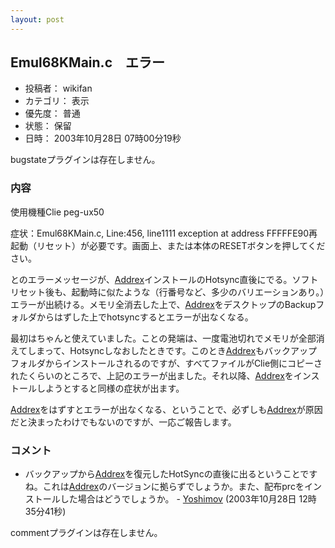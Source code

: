 ```yaml
---
layout: post
---
```

<h2>Emul68KMain.c　エラー</h2>
<ul>
<li>投稿者： wikifan</li>
<li>カテゴリ： 表示</li>
<li>優先度： 普通</li>
<li>状態： 保留</li>
<li>日時： 2003年10月28日 07時00分19秒</li>
</ul>
<p><span class="error">bugstateプラグインは存在しません。</span> </p>
<h3>内容</h3>
<p>使用機種Clie peg-ux50</p>
<p>症状：Emul68KMain.c, Line:456, line1111 exception at address FFFFFE90再起動（リセット）が必要です。画面上、または本体のRESETボタンを押してください。</p>
<p>とのエラーメッセージが、<a href="/?page=Addrex" class="wikipage">Addrex</a>インストールのHotsync直後にでる。ソフトリセット後も、起動時に似たような（行番号など、多少のバリエーションあり。）エラーが出続ける。メモリ全消去した上で、<a href="/?page=Addrex" class="wikipage">Addrex</a>をデスクトップのBackupフォルダからはずした上でhotsyncするとエラーが出なくなる。</p>
<p>最初はちゃんと使えていました。ことの発端は、一度電池切れでメモリが全部消えてしまって、Hotsyncしなおしたときです。このとき<a href="/?page=Addrex" class="wikipage">Addrex</a>もバックアップフォルダからインストールされるのですが、すべてファイルがClie側にコピーされたくらいのところで、上記のエラーが出ました。それ以降、<a href="/?page=Addrex" class="wikipage">Addrex</a>をインストールしようとすると同様の症状が出ます。</p>
<p><a href="/?page=Addrex" class="wikipage">Addrex</a>をはずすとエラーが出なくなる、ということで、必ずしも<a href="/?page=Addrex" class="wikipage">Addrex</a>が原因だと決まったわけでもないのですが、一応ご報告します。</p>
<h3>コメント</h3>
<ul>
<li>バックアップから<a href="/?page=Addrex" class="wikipage">Addrex</a>を復元したHotSyncの直後に出るということですね。これは<a href="/?page=Addrex" class="wikipage">Addrex</a>のバージョンに拠らずでしょうか。また、配布prcをインストールした場合はどうでしょうか。 - <a href="/?page=Yoshimov" class="wikipage">Yoshimov</a> (2003年10月28日 12時35分41秒)</li>
</ul>
<p><span class="error">commentプラグインは存在しません。</span> </p>
